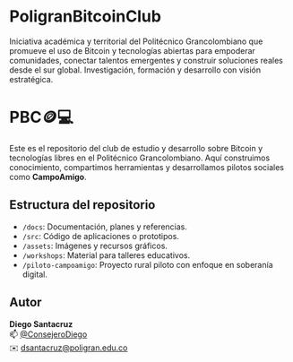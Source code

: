 # PoligranBitcoinClub
Iniciativa académica y territorial del Politécnico Grancolombiano 
que promueve el uso de Bitcoin y tecnologías abiertas para empoderar comunidades, 
conectar talentos emergentes y construir soluciones reales desde el sur global. 
Investigación, formación y desarrollo con visión estratégica.

# PBC🪙💻
Este es el repositorio del club de estudio y desarrollo sobre Bitcoin y 
tecnologías libres en el Politécnico Grancolombiano. Aquí construimos conocimiento, 
compartimos herramientas y desarrollamos pilotos sociales como **CampoAmigo**.

## Estructura del repositorio

- `/docs`: Documentación, planes y referencias.
- `/src`: Código de aplicaciones o prototipos.
- `/assets`: Imágenes y recursos gráficos.
- `/workshops`: Material para talleres educativos.
- `/piloto-campoamigo`: Proyecto rural piloto con enfoque en soberanía digital.

## Autor
**Diego Santacruz**  
📫 [@ConsejeroDiego](https://x.com/ConsejeroDiego)  
✉️ dsantacruz@poligran.edu.co

